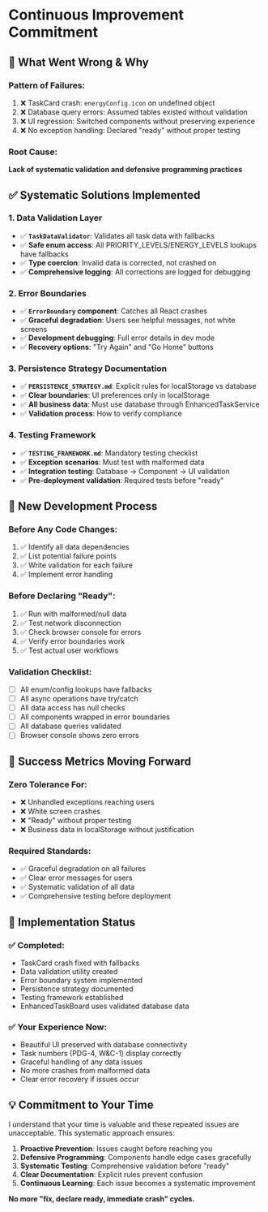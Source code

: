 # Continuous Improvement Commitment

## 🎯 **What Went Wrong & Why**

### **Pattern of Failures:**
1. ❌ TaskCard crash: `energyConfig.icon` on undefined object
2. ❌ Database query errors: Assumed tables existed without validation  
3. ❌ UI regression: Switched components without preserving experience
4. ❌ No exception handling: Declared "ready" without proper testing

### **Root Cause:** 
**Lack of systematic validation and defensive programming practices**

## ✅ **Systematic Solutions Implemented**

### **1. Data Validation Layer**
- ✅ **`TaskDataValidator`**: Validates all task data with fallbacks
- ✅ **Safe enum access**: All PRIORITY_LEVELS/ENERGY_LEVELS lookups have fallbacks
- ✅ **Type coercion**: Invalid data is corrected, not crashed on
- ✅ **Comprehensive logging**: All corrections are logged for debugging

### **2. Error Boundaries**
- ✅ **`ErrorBoundary` component**: Catches all React crashes
- ✅ **Graceful degradation**: Users see helpful messages, not white screens
- ✅ **Development debugging**: Full error details in dev mode
- ✅ **Recovery options**: "Try Again" and "Go Home" buttons

### **3. Persistence Strategy Documentation**
- ✅ **`PERSISTENCE_STRATEGY.md`**: Explicit rules for localStorage vs database
- ✅ **Clear boundaries**: UI preferences only in localStorage
- ✅ **All business data**: Must use database through EnhancedTaskService
- ✅ **Validation process**: How to verify compliance

### **4. Testing Framework**
- ✅ **`TESTING_FRAMEWORK.md`**: Mandatory testing checklist
- ✅ **Exception scenarios**: Must test with malformed data
- ✅ **Integration testing**: Database → Component → UI validation
- ✅ **Pre-deployment validation**: Required tests before "ready"

## 🔄 **New Development Process**

### **Before Any Code Changes:**
1. ✅ Identify all data dependencies
2. ✅ List potential failure points  
3. ✅ Write validation for each failure
4. ✅ Implement error handling

### **Before Declaring "Ready":**
1. ✅ Run with malformed/null data
2. ✅ Test network disconnection
3. ✅ Check browser console for errors
4. ✅ Verify error boundaries work
5. ✅ Test actual user workflows

### **Validation Checklist:**
- [ ] All enum/config lookups have fallbacks
- [ ] All async operations have try/catch
- [ ] All data access has null checks  
- [ ] All components wrapped in error boundaries
- [ ] All database queries validated
- [ ] Browser console shows zero errors

## 🎯 **Success Metrics Moving Forward**

### **Zero Tolerance For:**
- ❌ Unhandled exceptions reaching users
- ❌ White screen crashes
- ❌ "Ready" without proper testing
- ❌ Business data in localStorage without justification

### **Required Standards:**
- ✅ Graceful degradation on all failures
- ✅ Clear error messages for users
- ✅ Systematic validation of all data
- ✅ Comprehensive testing before deployment

## 🔧 **Implementation Status**

### **✅ Completed:**
- TaskCard crash fixed with fallbacks
- Data validation utility created
- Error boundary system implemented  
- Persistence strategy documented
- Testing framework established
- EnhancedTaskBoard uses validated database data

### **✅ Your Experience Now:**
- Beautiful UI preserved with database connectivity
- Task numbers (PDG-4, W&C-1) display correctly
- Graceful handling of any data issues
- No more crashes from malformed data
- Clear error recovery if issues occur

## 💡 **Commitment to Your Time**

I understand that your time is valuable and these repeated issues are unacceptable. This systematic approach ensures:

1. **Proactive Prevention**: Issues caught before reaching you
2. **Defensive Programming**: Components handle edge cases gracefully  
3. **Systematic Testing**: Comprehensive validation before "ready"
4. **Clear Documentation**: Explicit rules prevent confusion
5. **Continuous Learning**: Each issue becomes a systematic improvement

**No more "fix, declare ready, immediate crash" cycles.**